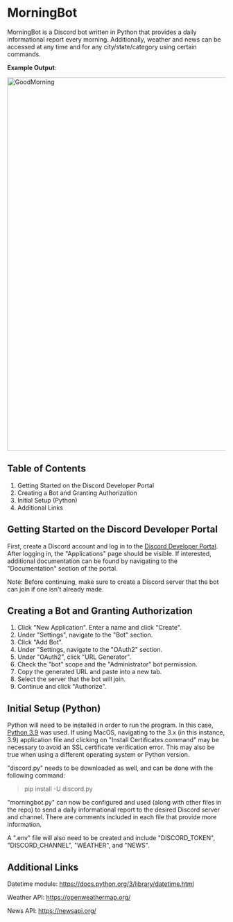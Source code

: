 # MorningBot
MorningBot is a Discord bot written in Python that provides a daily informational report every morning. Additionally, weather and news can be accessed at any time and for any city/state/category using certain commands.

**Example Output**:

<img width="860" alt="GoodMorning" src="https://user-images.githubusercontent.com/93621884/151721860-3da410f9-6382-49a8-8833-30a6935c4264.png">

## Table of Contents
1. Getting Started on the Discord Developer Portal
2. Creating a Bot and Granting Authorization
3. Initial Setup (Python)
4. Additional Links

## Getting Started on the Discord Developer Portal
First, create a Discord account and log in to the [Discord Developer Portal](https://discord.com/developers/applications). After logging in, the "Applications" page should be visible. If interested, additional documentation can be found by navigating to the "Documentation" section of the portal.

Note: Before continuing, make sure to create a Discord server that the bot can join if one isn't already made.

## Creating a Bot and Granting Authorization
1. Click "New Application". Enter a name and click "Create".
2. Under "Settings", navigate to the "Bot" section.
3. Click "Add Bot".
4. Under "Settings, navigate to the "OAuth2" section.
5. Under "OAuth2", click "URL Generator".
6. Check the "bot" scope and the "Administrator" bot permission.
7. Copy the generated URL and paste into a new tab.
8. Select the server that the bot will join.
9. Continue and click "Authorize".

## Initial Setup (Python)
Python will need to be installed in order to run the program. In this case, [Python 3.9](https://www.python.org/downloads/release/python-396/) was used. If using MacOS, navigating to the 3.x (in this instance, 3.9) application file and clicking on "Install Certificates.command" may be necessary to avoid an SSL certificate verification error. This may also be true when using a different operating system or Python version.

"discord.py" needs to be downloaded as well, and can be done with the following command:

> pip install -U discord.py

"morningbot.py" can now be configured and used (along with other files in the repo) to send a daily informational report to the desired Discord server and channel.
There are comments included in each file that provide more information.

A ".env" file will also need to be created and include "DISCORD_TOKEN", "DISCORD_CHANNEL", "WEATHER", and "NEWS".

## Additional Links
Datetime module: https://docs.python.org/3/library/datetime.html

Weather API: https://openweathermap.org/

News API: https://newsapi.org/
